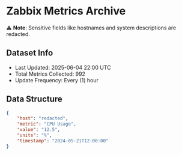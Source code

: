 # Zabbix Metrics Archive

⚠️ **Note**: Sensitive fields like hostnames and system descriptions are redacted.

## Dataset Info
- Last Updated: 2025-06-04 22:00 UTC
- Total Metrics Collected: 992
- Update Frequency: Every (1) hour

## Data Structure
```json
{
    "host": "redacted",
    "metric": "CPU Usage",
    "value": "12.5",
    "units": "%",
    "timestamp": "2024-05-21T12:00:00"
}
```
